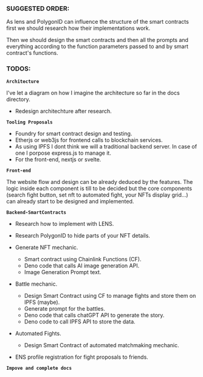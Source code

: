 ### **SUGGESTED ORDER:**

As lens and PolygonID can influence the structure of the smart contracts first we should research how their implementations work.

Then we should design the smart contracts and then all the prompts and everything according to the function parameters passed to and by smart contract's functions.

### **TODOS:**

**`Architecture`**

I've let a diagram on how I imagine the architecture so far in the docs directory.

- Redesign architechture after research.

**`Tooling Proposals`**

- Foundry for smart contract design and testing.
- Etherjs or web3js for frontend calls to blockchain services.
- As using IPFS I dont think we will a traditional backend server. In case of one I porpose express.js to manage it.
- For the front-end, nextjs or svelte.

**`Front-end`**

The website flow and design can be already deduced by the features. The logic inside each component is till to be decided but the core components (search fight button, set nft to automated fight, your NFTs display grid...) can already start to be designed and implemented.

**`Backend-SmartContracts`**

- Research how to implement with LENS.

- Research PolygonID to hide parts of your NFT details.

- Generate NFT mechanic.
    - Smart contract using Chainlink Functions (CF).
    - Deno code that calls AI image generation API.
    - Image Generation Prompt text.

- Battle mechanic.
    - Design Smart Contract using CF to manage fights and store them on IPFS (maybe).
    - Generate prompt for the battles.
    - Deno code that calls chatGPT API to generate the story.
    - Deno code to call IPFS API to store the data.

- Automated Fights.
    - Design Smart Contract of automated matchmaking mechanic.

- ENS profile registration for fight proposals to friends.

**`Impove and complete docs`**
